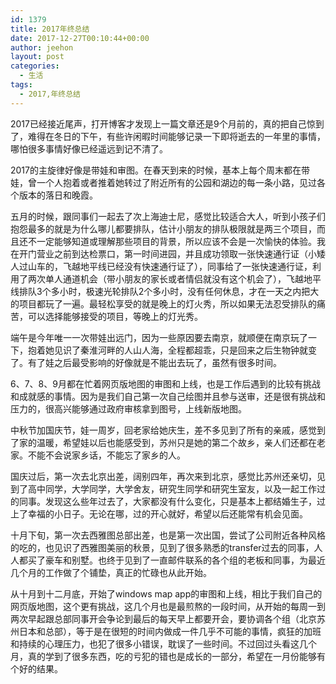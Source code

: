 ```yaml
---
id: 1379
title: 2017年终总结
date: 2017-12-27T00:10:44+00:00
author: jeehon
layout: post
categories:
  - 生活
tags:
  - 2017,年终总结
---
```

2017已经接近尾声，打开博客才发现上一篇文章还是9个月前的，真的把自己惊到了，难得在冬日的下午，有些许闲暇时间能够记录一下即将逝去的一年里的事情，哪怕很多事情好像已经遥远到记不清了。

2017的主旋律好像是带娃和审图。在春天到来的时候，基本上每个周末都在带娃，曾一个人抱着或者推着她转过了附近所有的公园和湖边的每一条小路，见过各个版本的落日和晚霞。

五月的时候，跟同事们一起去了次上海迪士尼，感觉比较适合大人，听到小孩子们抱怨最多的就是为什么哪儿都要排队，估计小朋友的排队极限就是两三个项目，而且还不一定能够知道或理解那些项目的背景，所以应该不会是一次愉快的体验。我在开门营业之前到达检票口，第一时间进园，并且成功领取一张快速通行证（小矮人过山车的，飞越地平线已经没有快速通行证了），同事给了一张快速通行证，利用了两次单人通道机会（带小朋友的家长或者情侣就没有这个机会了），飞越地平线排队3个多小时，极速光轮排队2个多小时，没有任何休息，才在一天之内把大的项目都玩了一遍。最轻松享受的就是晚上的灯火秀，所以如果无法忍受排队的痛苦，可以选择能够接受的项目，等晚上的灯光秀。

端午是今年唯一一次带娃出远门，因为一些原因要去南京，就顺便在南京玩了一下，抱着她见识了秦淮河畔的人山人海，全程都超乖，只是回来之后生物钟就变了。有了娃之后最受影响的好像就是不能出去玩了，虽然有很多时间。

6、7、8、9月都在忙着网页版地图的审图和上线，也是工作后遇到的比较有挑战和成就感的事情。因为是我们自己第一次自己绘图并且参与送审，还是很有挑战和压力的，很高兴能够通过政府审核拿到图号，上线新版地图。

中秋节加国庆节，娃一周岁，回老家给她庆生，差不多见到了所有的亲戚，感觉到了家的温暖，希望娃以后也能感受到，苏州只是她的第二个故乡，亲人们还都在老家。不能不会说家乡话，不能忘了家乡的人。

国庆过后，第一次去北京出差，阔别四年，再次来到北京，感觉比苏州还亲切，见到了高中同学，大学同学，大学舍友，研究生同学和研究生室友，以及一起工作过的同事。发现这么些年过去了，大家都没有什么变化，只是基本上都结婚生子，过上了幸福的小日子。无论在哪，过的开心就好，希望以后还能常有机会见面。

十月下旬，第一次去西雅图总部出差，也是第一次出国，尝试了公司附近各种风格的吃的，也见识了西雅图美丽的秋景，见到了很多熟悉的transfer过去的同事，人人都买了豪车和别墅。也终于见到了一直邮件联系的各个组的老板和同事，为最近几个月的工作做了个铺垫，真正的忙碌也从此开始。

从十月到十二月底，开始了windows map app的审图和上线，相比于我们自己的网页版地图，这个更有挑战，这几个月也是最煎熬的一段时间，从开始的每周一到两次早起跟总部同事开会争论到最后的每天早上都要开会，要协调各个组（北京苏州日本和总部），等于是在很短的时间内做成一件几乎不可能的事情，疯狂的加班和持续的心理压力，也犯了很多小错误，耽误了一些时间。不过回过头看这几个月，真的学到了很多东西，吃的亏犯的错也是成长的一部分，希望在一月份能够有个好的结果。

